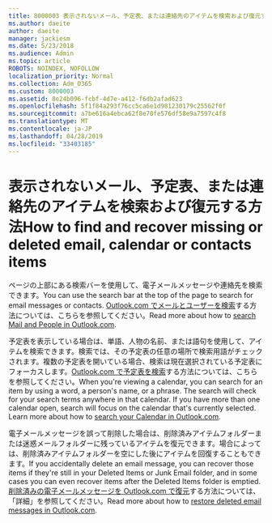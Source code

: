 ```yaml
---
title: 8000003 表示されないメール、予定表、または連絡先のアイテムを検索および復元する方法
ms.author: daeite
author: daeite
manager: jackiesm
ms.date: 5/23/2018
ms.audience: Admin
ms.topic: article
ROBOTS: NOINDEX, NOFOLLOW
localization_priority: Normal
ms.collection: Adm_O365
ms.custom: 8000003
ms.assetid: 8e24b096-fcbf-4d7e-a412-f6db2afad623
ms.openlocfilehash: 5f1f84a293f76cc5ca6e1d981230179c25562f0f
ms.sourcegitcommit: a7be616a4ebca62f8e70fe576df58e9a7597c4f8
ms.translationtype: MT
ms.contentlocale: ja-JP
ms.lasthandoff: 04/28/2019
ms.locfileid: "33403185"
---
```

# <a name="how-to-find-and-recover-missing-or-deleted-email-calendar-or-contacts-items"></a><span data-ttu-id="763e2-102">表示されないメール、予定表、または連絡先のアイテムを検索および復元する方法</span><span class="sxs-lookup"><span data-stu-id="763e2-102">How to find and recover missing or deleted email, calendar or contacts items</span></span>

<span data-ttu-id="763e2-103">ページの上部にある検索バーを使用して、電子メールメッセージや連絡先を検索できます。</span><span class="sxs-lookup"><span data-stu-id="763e2-103">You can use the search bar at the top of the page to search for email messages or contacts.</span></span> <span data-ttu-id="763e2-104">[Outlook.com でメールとユーザーを検索](https://support.office.com/article/88108edf-028e-4306-b87e-7400bbb40aa7)する方法については、こちらを参照してください。</span><span class="sxs-lookup"><span data-stu-id="763e2-104">Read more about how to [search Mail and People in Outlook.com](https://support.office.com/article/88108edf-028e-4306-b87e-7400bbb40aa7).</span></span>
  
<span data-ttu-id="763e2-p102">予定表を表示している場合は、単語、人物の名前、または語句を使用して、アイテムを検索できます。検索では、その予定表の任意の場所で検索用語がチェックされます。複数の予定表を開いている場合、検索は現在選択されている予定表にフォーカスします。[Outlook.com で予定表を検索](https://support.office.com/article/5bc05289-c84c-4849-95a8-7eac05ed478a)する方法については、こちらを参照してください。</span><span class="sxs-lookup"><span data-stu-id="763e2-p102">When you're viewing a calendar, you can search for an item by using a word, a person's name, or a phrase. The search will check for your search terms anywhere in that calendar. If you have more than one calendar open, search will focus on the calendar that's currently selected. Learn more about how to [search your Calendar in Outlook.com](https://support.office.com/article/5bc05289-c84c-4849-95a8-7eac05ed478a).</span></span>
  
<span data-ttu-id="763e2-109">電子メールメッセージを誤って削除した場合は、削除済みアイテムフォルダーまたは迷惑メールフォルダーに残っているアイテムを復元できます。場合によっては、削除済みアイテムフォルダーを空にした後にアイテムを回復することもできます。</span><span class="sxs-lookup"><span data-stu-id="763e2-109">If you accidentally delete an email message, you can recover those items if they're still in your Deleted Items or Junk Email folder, and in some cases you can even recover items after the Deleted Items folder is emptied.</span></span> <span data-ttu-id="763e2-110">[削除済みの電子メールメッセージを Outlook.com で復元](https://support.office.com/article/cf06ab1b-ae0b-418c-a4d9-4e895f83ed50)する方法については、「詳細」を参照してください。</span><span class="sxs-lookup"><span data-stu-id="763e2-110">Read more about how to [restore deleted email messages in Outlook.com](https://support.office.com/article/cf06ab1b-ae0b-418c-a4d9-4e895f83ed50).</span></span>